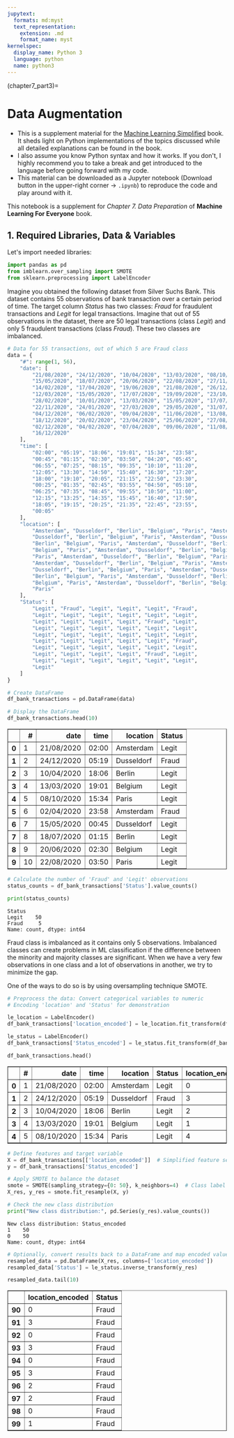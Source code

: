 ```yaml
---
jupytext:
  formats: md:myst
  text_representation:
    extension: .md
    format_name: myst
kernelspec:
  display_name: Python 3
  language: python
  name: python3
---
```


(chapter7_part3)=

# Data Augmentation

- This is a supplement material for the [Machine Learning Simplified](https://themlsbook.com) book. It sheds light on Python implementations of the topics discussed while all detailed explanations can be found in the book. 
- I also assume you know Python syntax and how it works. If you don't, I highly recommend you to take a break and get introduced to the language before going forward with my code. 
- This material can be downloaded as a Jupyter notebook (Download button in the upper-right corner -> `.ipynb`) to reproduce the code and play around with it. 


This notebook is a supplement for *Chapter 7. Data Preparation* of **Machine Learning For Everyone** book.

## 1. Required Libraries, Data & Variables

Let's import needed libraries:


```python
import pandas as pd
from imblearn.over_sampling import SMOTE
from sklearn.preprocessing import LabelEncoder
```

Imagine you obtained the following dataset from  Silver Suchs Bank. This dataset contains 55 observations of bank transaction over a certain period of time. The target column $Status$ has two classes: $Fraud$ for fraudulent transactions and $Legit$ for legal transactions. Imagine that out of 55 observations in the dataset, there are 50 legal transactions (class $Legit$) and only 5 fraudulent transactions (class $Fraud$). These two classes are imbalanced.


```python
# Data for 55 transactions, out of which 5 are Fraud class
data = {
    "#": range(1, 56),
    "date": [
        "21/08/2020", "24/12/2020", "10/04/2020", "13/03/2020", "08/10/2020", "02/04/2020",
        "15/05/2020", "18/07/2020", "20/06/2020", "22/08/2020", "27/11/2020", "30/01/2020",
        "14/02/2020", "17/04/2020", "19/06/2020", "21/08/2020", "26/12/2020", "29/02/2020",
        "12/03/2020", "15/05/2020", "17/07/2020", "19/09/2020", "23/10/2020", "25/12/2020",
        "28/02/2020", "10/01/2020", "13/03/2020", "15/05/2020", "17/07/2020", "19/09/2020",
        "22/11/2020", "24/01/2020", "27/03/2020", "29/05/2020", "31/07/2020", "02/10/2020",
        "04/12/2020", "06/02/2020", "09/04/2020", "11/06/2020", "13/08/2020", "16/10/2020",
        "18/12/2020", "20/02/2020", "23/04/2020", "25/06/2020", "27/08/2020", "30/10/2020",
        "02/12/2020", "04/02/2020", "07/04/2020", "09/06/2020", "11/08/2020", "14/10/2020",
        "16/12/2020"
    ],
    "time": [
        "02:00", "05:19", "18:06", "19:01", "15:34", "23:58",
        "00:45", "01:15", "02:30", "03:50", "04:20", "05:45",
        "06:55", "07:25", "08:15", "09:35", "10:10", "11:20",
        "12:05", "13:30", "14:50", "15:40", "16:30", "17:20",
        "18:00", "19:10", "20:05", "21:15", "22:50", "23:30",
        "00:25", "01:35", "02:45", "03:55", "04:50", "05:10",
        "06:25", "07:35", "08:45", "09:55", "10:50", "11:00",
        "12:15", "13:25", "14:35", "15:45", "16:40", "17:50",
        "18:05", "19:15", "20:25", "21:35", "22:45", "23:55",
        "00:05"
    ],
    "location": [
        "Amsterdam", "Dusseldorf", "Berlin", "Belgium", "Paris", "Amsterdam",
        "Dusseldorf", "Berlin", "Belgium", "Paris", "Amsterdam", "Dusseldorf",
        "Berlin", "Belgium", "Paris", "Amsterdam", "Dusseldorf", "Berlin",
        "Belgium", "Paris", "Amsterdam", "Dusseldorf", "Berlin", "Belgium",
        "Paris", "Amsterdam", "Dusseldorf", "Berlin", "Belgium", "Paris",
        "Amsterdam", "Dusseldorf", "Berlin", "Belgium", "Paris", "Amsterdam",
        "Dusseldorf", "Berlin", "Belgium", "Paris", "Amsterdam", "Dusseldorf",
        "Berlin", "Belgium", "Paris", "Amsterdam", "Dusseldorf", "Berlin",
        "Belgium", "Paris", "Amsterdam", "Dusseldorf", "Berlin", "Belgium",
        "Paris"
    ],
    "Status": [
        "Legit", "Fraud", "Legit", "Legit", "Legit", "Fraud",
        "Legit", "Legit", "Legit", "Legit", "Legit", "Legit",
        "Legit", "Legit", "Legit", "Legit", "Fraud", "Legit",
        "Legit", "Legit", "Legit", "Legit", "Legit", "Legit",
        "Legit", "Legit", "Legit", "Legit", "Legit", "Legit",
        "Legit", "Legit", "Legit", "Legit", "Legit", "Fraud",
        "Legit", "Legit", "Legit", "Legit", "Legit", "Legit",
        "Legit", "Legit", "Legit", "Legit", "Fraud", "Legit",
        "Legit", "Legit", "Legit", "Legit", "Legit", "Legit",
        "Legit"
    ]
}

# Create DataFrame
df_bank_transactions = pd.DataFrame(data)
```


```python
# Display the DataFrame
df_bank_transactions.head(10)
```




<div>
<style scoped>
    .dataframe tbody tr th:only-of-type {
        vertical-align: middle;
    }

    .dataframe tbody tr th {
        vertical-align: top;
    }

    .dataframe thead th {
        text-align: right;
    }
</style>
<table border="1" class="dataframe">
  <thead>
    <tr style="text-align: right;">
      <th></th>
      <th>#</th>
      <th>date</th>
      <th>time</th>
      <th>location</th>
      <th>Status</th>
    </tr>
  </thead>
  <tbody>
    <tr>
      <th>0</th>
      <td>1</td>
      <td>21/08/2020</td>
      <td>02:00</td>
      <td>Amsterdam</td>
      <td>Legit</td>
    </tr>
    <tr>
      <th>1</th>
      <td>2</td>
      <td>24/12/2020</td>
      <td>05:19</td>
      <td>Dusseldorf</td>
      <td>Fraud</td>
    </tr>
    <tr>
      <th>2</th>
      <td>3</td>
      <td>10/04/2020</td>
      <td>18:06</td>
      <td>Berlin</td>
      <td>Legit</td>
    </tr>
    <tr>
      <th>3</th>
      <td>4</td>
      <td>13/03/2020</td>
      <td>19:01</td>
      <td>Belgium</td>
      <td>Legit</td>
    </tr>
    <tr>
      <th>4</th>
      <td>5</td>
      <td>08/10/2020</td>
      <td>15:34</td>
      <td>Paris</td>
      <td>Legit</td>
    </tr>
    <tr>
      <th>5</th>
      <td>6</td>
      <td>02/04/2020</td>
      <td>23:58</td>
      <td>Amsterdam</td>
      <td>Fraud</td>
    </tr>
    <tr>
      <th>6</th>
      <td>7</td>
      <td>15/05/2020</td>
      <td>00:45</td>
      <td>Dusseldorf</td>
      <td>Legit</td>
    </tr>
    <tr>
      <th>7</th>
      <td>8</td>
      <td>18/07/2020</td>
      <td>01:15</td>
      <td>Berlin</td>
      <td>Legit</td>
    </tr>
    <tr>
      <th>8</th>
      <td>9</td>
      <td>20/06/2020</td>
      <td>02:30</td>
      <td>Belgium</td>
      <td>Legit</td>
    </tr>
    <tr>
      <th>9</th>
      <td>10</td>
      <td>22/08/2020</td>
      <td>03:50</td>
      <td>Paris</td>
      <td>Legit</td>
    </tr>
  </tbody>
</table>
</div>




```python
# Calculate the number of 'Fraud' and 'Legit' observations
status_counts = df_bank_transactions['Status'].value_counts()

print(status_counts)
```

    Status
    Legit    50
    Fraud     5
    Name: count, dtype: int64


Fraud class is imbalanced as it contains only 5 observations. Imbalanced classes can create problems in ML classification if the difference between the minority and majority classes are significant. When we have a very few observations in one class and a lot of observations in another, we try to minimize the gap. 

One of the ways to do so is by using oversampling technique SMOTE.


```python
# Preprocess the data: Convert categorical variables to numeric
# Encoding 'location' and 'Status' for demonstration

le_location = LabelEncoder()
df_bank_transactions['location_encoded'] = le_location.fit_transform(df_bank_transactions['location'])

le_status = LabelEncoder()
df_bank_transactions['Status_encoded'] = le_status.fit_transform(df_bank_transactions['Status'])
```


```python
df_bank_transactions.head()
```




<div>
<style scoped>
    .dataframe tbody tr th:only-of-type {
        vertical-align: middle;
    }

    .dataframe tbody tr th {
        vertical-align: top;
    }

    .dataframe thead th {
        text-align: right;
    }
</style>
<table border="1" class="dataframe">
  <thead>
    <tr style="text-align: right;">
      <th></th>
      <th>#</th>
      <th>date</th>
      <th>time</th>
      <th>location</th>
      <th>Status</th>
      <th>location_encoded</th>
      <th>Status_encoded</th>
    </tr>
  </thead>
  <tbody>
    <tr>
      <th>0</th>
      <td>1</td>
      <td>21/08/2020</td>
      <td>02:00</td>
      <td>Amsterdam</td>
      <td>Legit</td>
      <td>0</td>
      <td>1</td>
    </tr>
    <tr>
      <th>1</th>
      <td>2</td>
      <td>24/12/2020</td>
      <td>05:19</td>
      <td>Dusseldorf</td>
      <td>Fraud</td>
      <td>3</td>
      <td>0</td>
    </tr>
    <tr>
      <th>2</th>
      <td>3</td>
      <td>10/04/2020</td>
      <td>18:06</td>
      <td>Berlin</td>
      <td>Legit</td>
      <td>2</td>
      <td>1</td>
    </tr>
    <tr>
      <th>3</th>
      <td>4</td>
      <td>13/03/2020</td>
      <td>19:01</td>
      <td>Belgium</td>
      <td>Legit</td>
      <td>1</td>
      <td>1</td>
    </tr>
    <tr>
      <th>4</th>
      <td>5</td>
      <td>08/10/2020</td>
      <td>15:34</td>
      <td>Paris</td>
      <td>Legit</td>
      <td>4</td>
      <td>1</td>
    </tr>
  </tbody>
</table>
</div>




```python
# Define features and target variable
X = df_bank_transactions[['location_encoded']]  # Simplified feature set for demonstration
y = df_bank_transactions['Status_encoded']
```


```python
# Apply SMOTE to balance the dataset
smote = SMOTE(sampling_strategy={0: 50}, k_neighbors=4)  # Class label '0' corresponds to 'Fraud'
X_res, y_res = smote.fit_resample(X, y)
```


```python
# Check the new class distribution
print("New class distribution:", pd.Series(y_res).value_counts())
```

    New class distribution: Status_encoded
    1    50
    0    50
    Name: count, dtype: int64



```python
# Optionally, convert results back to a DataFrame and map encoded values back to original
resampled_data = pd.DataFrame(X_res, columns=['location_encoded'])
resampled_data['Status'] = le_status.inverse_transform(y_res)
```


```python
resampled_data.tail(10)
```




<div>
<style scoped>
    .dataframe tbody tr th:only-of-type {
        vertical-align: middle;
    }

    .dataframe tbody tr th {
        vertical-align: top;
    }

    .dataframe thead th {
        text-align: right;
    }
</style>
<table border="1" class="dataframe">
  <thead>
    <tr style="text-align: right;">
      <th></th>
      <th>location_encoded</th>
      <th>Status</th>
    </tr>
  </thead>
  <tbody>
    <tr>
      <th>90</th>
      <td>0</td>
      <td>Fraud</td>
    </tr>
    <tr>
      <th>91</th>
      <td>3</td>
      <td>Fraud</td>
    </tr>
    <tr>
      <th>92</th>
      <td>0</td>
      <td>Fraud</td>
    </tr>
    <tr>
      <th>93</th>
      <td>3</td>
      <td>Fraud</td>
    </tr>
    <tr>
      <th>94</th>
      <td>0</td>
      <td>Fraud</td>
    </tr>
    <tr>
      <th>95</th>
      <td>3</td>
      <td>Fraud</td>
    </tr>
    <tr>
      <th>96</th>
      <td>2</td>
      <td>Fraud</td>
    </tr>
    <tr>
      <th>97</th>
      <td>2</td>
      <td>Fraud</td>
    </tr>
    <tr>
      <th>98</th>
      <td>0</td>
      <td>Fraud</td>
    </tr>
    <tr>
      <th>99</th>
      <td>1</td>
      <td>Fraud</td>
    </tr>
  </tbody>
</table>
</div>


